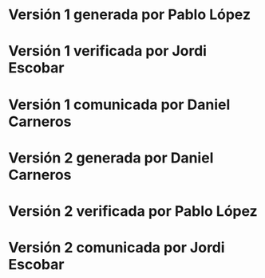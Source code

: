 # Versión 1 generada por Pablo López
# Versión 1 verificada por Jordi Escobar
# Versión 1 comunicada por Daniel Carneros
# Versión 2 generada por Daniel Carneros 
# Versión 2 verificada por Pablo López
# Versión 2 comunicada por Jordi Escobar
